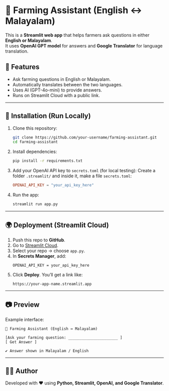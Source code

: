 # 🌾 Farming Assistant (English ↔ Malayalam)

This is a **Streamlit web app** that helps farmers ask questions in either **English or Malayalam**.  
It uses **OpenAI GPT model** for answers and **Google Translator** for language translation.

## 🚀 Features
- Ask farming questions in English or Malayalam.
- Automatically translates between the two languages.
- Uses AI (GPT-4o-mini) to provide answers.
- Runs on Streamlit Cloud with a public link.

---

## 🔧 Installation (Run Locally)

1. Clone this repository:
   ```bash
   git clone https://github.com/your-username/farming-assistant.git
   cd farming-assistant
   ```

2. Install dependencies:
   ```bash
   pip install -r requirements.txt
   ```

3. Add your OpenAI API key to `secrets.toml` (for local testing):
   Create a folder `.streamlit/` and inside it, make a file `secrets.toml`:
   ```toml
   OPENAI_API_KEY = "your_api_key_here"
   ```

4. Run the app:
   ```bash
   streamlit run app.py
   ```

---

## 🌍 Deployment (Streamlit Cloud)

1. Push this repo to **GitHub**.  
2. Go to [Streamlit Cloud](https://share.streamlit.io).  
3. Select your repo → choose `app.py`.  
4. In **Secrets Manager**, add:
   ```
   OPENAI_API_KEY = your_api_key_here
   ```
5. Click **Deploy**. You’ll get a link like:
   ```
   https://your-app-name.streamlit.app
   ```

---

## 📷 Preview
Example interface:  

```
🌾 Farming Assistant (English ↔ Malayalam)

[Ask your farming question: ______________________ ]
[ Get Answer ]

✔ Answer shown in Malayalam / English
```

---

## 👨‍💻 Author
Developed with ❤️ using **Python, Streamlit, OpenAI, and Google Translator**.
